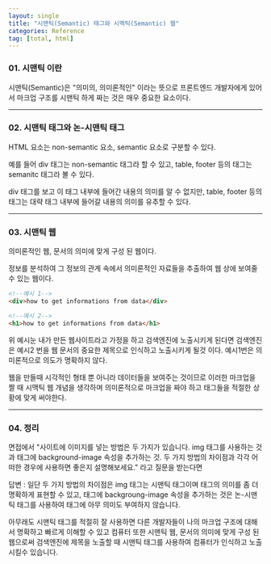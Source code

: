 ```yaml
---
layout: single
title: "시맨틱(Semantic) 태그와 시맥틱(Semantic) 웹"
categories: Reference
tag: [total, html]
---
```


### 01. 시맨틱 이란

시맨틱(Semantic)은 "의미의, 의미론적인" 이라는 뜻으로 프론트엔드 개발자에게 있어서 마크업 구조를 시맨틱 하게 짜는 것은 매우 중요한 요소이다.

---

### 02. 시맨틱 태그와 논-시맨틱 태그

HTML 요소는 non-semantic 요소, semantic 요소로 구분할 수 있다.

예를 들어 div 태그는 non-semantic 태그라 할 수 있고, table, footer 등의 태그는 semanitc 태그라 볼 수 있다.

div 태그를 보고 이 태그 내부에 들어간 내용의 의미를 알 수 없지만, table, footer 등의 태그는 대략 태그 내부에 들어갈 내용의 의미를 유추할 수 있다.

---

### 03. 시맨틱 웹

의미론적인 웹, 문서의 의미에 맞게 구성 된 웹이다.

정보를 분석하여 그 정보의 관계 속에서 의미론적인 자료들을 추출하여 웹 상에 보여줄 수 있는 웹이다.

```html
<!--예시 1-->
<div>how to get informations from data</div>

<!--예시 2-->
<h1>how to get informations from data</h1>
```

위 예시눈 내가 만든 웹사이트라고 가정을 하고 검색엔진에 노출시키게 된다면 검색엔진은 예시2 번을 웹 문서의 중요한 제목으로 인식하고 노출시키게 될것 이다. 예시1번은 의미론적으로 의도가 명확하지 않다.

웹을 만들때 시각적인 형태 뿐 아니라 데이터들을 보여주는 것이므로 이러한 마크업을 짤 때 시맥틱 웹 개념을 생각하며 의미론적으로 마크업을 짜야 하고 태그들을 적절한 상황에 맞게 써야한다.

---

### 04. 정리

면접에서 "사이트에 이미지를 넣는 방법은 두 가지가 있습니다. img 태그를 사용하는 것과 태그에 background-image 속성을 추가하는 것. 두 가지 방법의 차이점과 각각 어떠한 경우에 사용하면 좋은지 설명해보세요." 라고 질문을 받는다면

답변 : 일단 두 가지 방법의 차이점은 img 태그는 시맨틱 태그이며 태그의 의미를 좀 더 명확하게 표현할 수 있고, 태그에 backgroung-image 속성을 추가하는 것은 논-시맨틱 태그를 사용하여 태그에 아무 의미도 부여하지 않습니다.

아무래도 시맨틱 태그를 적절히 잘 사용하면 다른 개발자들이 나의 마크업 구조에 대해서 명확하고 빠르게 이해할 수 있고 컴퓨터 또한 시맨틱 웹, 문서의 의미에 맞게 구성 된 웹으로써 검색엔진에 제목을 노출할 때 시맨틱 태그를 사용하여 컴퓨터가 인식하고 노출 시킬수 있습니다.
